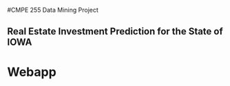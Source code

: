 #CMPE 255 Data Mining Project

## Real Estate Investment Prediction for the State of IOWA  


# Webapp

